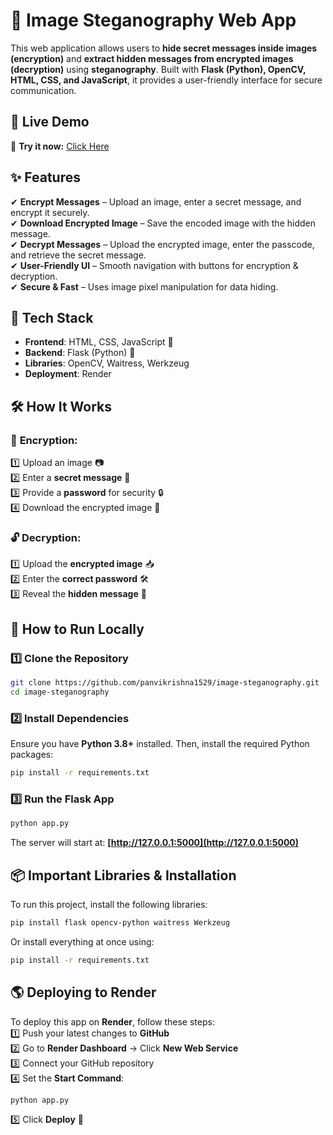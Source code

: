 # 🎨 Image Steganography Web App

This web application allows users to **hide secret messages inside images (encryption)** and **extract hidden messages from encrypted images (decryption)** using **steganography**. Built with **Flask (Python), OpenCV, HTML, CSS, and JavaScript**, it provides a user-friendly interface for secure communication.

## 🚀 Live Demo

🔗 **Try it now:** [Click Here](https://image-steganography-a2y1.onrender.com)

## ✨ Features

✔ **Encrypt Messages** – Upload an image, enter a secret message, and encrypt it securely.\
✔ **Download Encrypted Image** – Save the encoded image with the hidden message.\
✔ **Decrypt Messages** – Upload the encrypted image, enter the passcode, and retrieve the secret message.\
✔ **User-Friendly UI** – Smooth navigation with buttons for encryption & decryption.\
✔ **Secure & Fast** – Uses image pixel manipulation for data hiding.

## 📂 Tech Stack

- **Frontend**: HTML, CSS, JavaScript 🎨
- **Backend**: Flask (Python) 🐍
- **Libraries**: OpenCV, Waitress, Werkzeug
- **Deployment**: Render

## 🛠️ How It Works

### 🔐 **Encryption:**

1️⃣ Upload an image 📷\
2️⃣ Enter a **secret message** 🔑\
3️⃣ Provide a **password** for security 🔒\
4️⃣ Download the encrypted image 🌆

### 🔓 **Decryption:**

1️⃣ Upload the **encrypted image** 📥\
2️⃣ Enter the **correct password** 🛠️\
3️⃣ Reveal the **hidden message** 📝

## 📌 How to Run Locally

### 1️⃣ Clone the Repository

```sh
git clone https://github.com/panvikrishna1529/image-steganography.git  
cd image-steganography  
```

### 2️⃣ Install Dependencies

Ensure you have **Python 3.8+** installed. Then, install the required Python packages:

```sh
pip install -r requirements.txt  
```

### 3️⃣ Run the Flask App

```sh
python app.py  
```

The server will start at: **[http://127.0.0.1:5000](http://127.0.0.1:5000)**

## 📦 Important Libraries & Installation

To run this project, install the following libraries:

```sh
pip install flask opencv-python waitress Werkzeug  
```

Or install everything at once using:

```sh
pip install -r requirements.txt  
```

## 🌎 Deploying to Render

To deploy this app on **Render**, follow these steps:\
1️⃣ Push your latest changes to **GitHub**\
2️⃣ Go to **Render Dashboard** → Click **New Web Service**\
3️⃣ Connect your GitHub repository\
4️⃣ Set the **Start Command**:

```sh
python app.py  
```

5️⃣ Click **Deploy** 🎉
